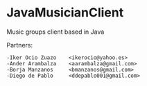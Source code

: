 JavaMusicianClient
==================

Music groups client based in Java

Partners:

	-Iker Ocio Zuazo    <ikerocio@yahoo.es>
	-Ander Arambalza    <aarambalza@gmail.com>
	-Borja Manzanos     <bmanzanos@gmail.com>
	-Diego de Pablo     <ddepablo001@gmail.com>
